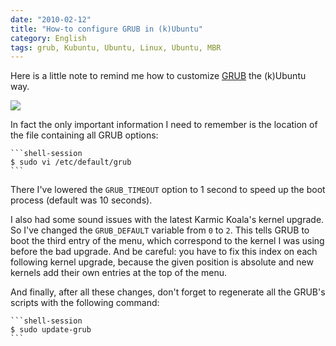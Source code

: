 ```yaml
---
date: "2010-02-12"
title: "How-to configure GRUB in (k)Ubuntu"
category: English
tags: grub, Kubuntu, Ubuntu, Linux, Ubuntu, MBR
---
```


Here is a little note to remind me how to customize [GRUB](https://www.gnu.org/software/grub/) the (k)Ubuntu way.

![](/uploads/2010/grub-kubuntu-custom-menu.jpg)

In fact the only important information I need to remember is the location of the file containing all GRUB options:

    ```shell-session
    $ sudo vi /etc/default/grub
    ```

There I've lowered the `GRUB_TIMEOUT` option to 1 second to speed up the boot process (default was 10 seconds).

I also had some sound issues with the latest Karmic Koala's kernel upgrade. So I've changed the `GRUB_DEFAULT` variable from `0` to `2`. This tells GRUB to boot the third entry of the menu, which correspond to the kernel I was using before the bad upgrade. And be careful: you have to fix this index on each following kernel upgrade, because the given position is absolute and new kernels add their own entries at the top of the menu.

And finally, after all these changes, don't forget to regenerate all the GRUB's scripts with the following command:

    ```shell-session
    $ sudo update-grub
    ```

